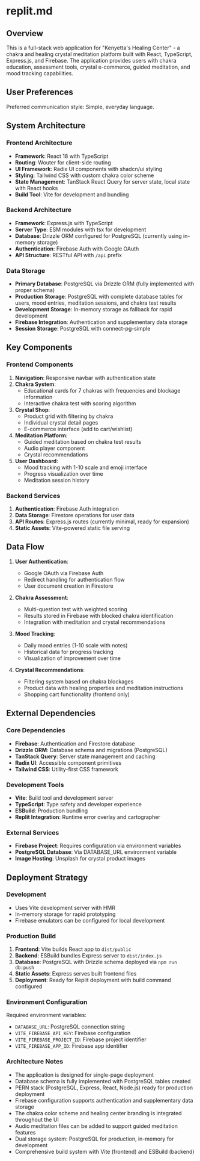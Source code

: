 # replit.md

## Overview

This is a full-stack web application for "Kenyetta's Healing Center" - a chakra and healing crystal meditation platform built with React, TypeScript, Express.js, and Firebase. The application provides users with chakra education, assessment tools, crystal e-commerce, guided meditation, and mood tracking capabilities.

## User Preferences

Preferred communication style: Simple, everyday language.

## System Architecture

### Frontend Architecture
- **Framework**: React 18 with TypeScript
- **Routing**: Wouter for client-side routing
- **UI Framework**: Radix UI components with shadcn/ui styling
- **Styling**: Tailwind CSS with custom chakra color scheme
- **State Management**: TanStack React Query for server state, local state with React hooks
- **Build Tool**: Vite for development and bundling

### Backend Architecture
- **Framework**: Express.js with TypeScript
- **Server Type**: ESM modules with tsx for development
- **Database**: Drizzle ORM configured for PostgreSQL (currently using in-memory storage)
- **Authentication**: Firebase Auth with Google OAuth
- **API Structure**: RESTful API with `/api` prefix

### Data Storage
- **Primary Database**: PostgreSQL via Drizzle ORM (fully implemented with proper schema)
- **Production Storage**: PostgreSQL with complete database tables for users, mood entries, meditation sessions, and chakra test results
- **Development Storage**: In-memory storage as fallback for rapid development
- **Firebase Integration**: Authentication and supplementary data storage
- **Session Storage**: PostgreSQL with connect-pg-simple

## Key Components

### Frontend Components
1. **Navigation**: Responsive navbar with authentication state
2. **Chakra System**: 
   - Educational cards for 7 chakras with frequencies and blockage information
   - Interactive chakra test with scoring algorithm
3. **Crystal Shop**: 
   - Product grid with filtering by chakra
   - Individual crystal detail pages
   - E-commerce interface (add to cart/wishlist)
4. **Meditation Platform**: 
   - Guided meditation based on chakra test results
   - Audio player component
   - Crystal recommendations
5. **User Dashboard**: 
   - Mood tracking with 1-10 scale and emoji interface
   - Progress visualization over time
   - Meditation session history

### Backend Services
1. **Authentication**: Firebase Auth integration
2. **Data Storage**: Firestore operations for user data
3. **API Routes**: Express.js routes (currently minimal, ready for expansion)
4. **Static Assets**: Vite-powered static file serving

## Data Flow

1. **User Authentication**: 
   - Google OAuth via Firebase Auth
   - Redirect handling for authentication flow
   - User document creation in Firestore

2. **Chakra Assessment**:
   - Multi-question test with weighted scoring
   - Results stored in Firebase with blocked chakra identification
   - Integration with meditation and crystal recommendations

3. **Mood Tracking**:
   - Daily mood entries (1-10 scale with notes)
   - Historical data for progress tracking
   - Visualization of improvement over time

4. **Crystal Recommendations**:
   - Filtering system based on chakra blockages
   - Product data with healing properties and meditation instructions
   - Shopping cart functionality (frontend only)

## External Dependencies

### Core Dependencies
- **Firebase**: Authentication and Firestore database
- **Drizzle ORM**: Database schema and migrations (PostgreSQL)
- **TanStack Query**: Server state management and caching
- **Radix UI**: Accessible component primitives
- **Tailwind CSS**: Utility-first CSS framework

### Development Tools
- **Vite**: Build tool and development server
- **TypeScript**: Type safety and developer experience
- **ESBuild**: Production bundling
- **Replit Integration**: Runtime error overlay and cartographer

### External Services
- **Firebase Project**: Requires configuration via environment variables
- **PostgreSQL Database**: Via DATABASE_URL environment variable
- **Image Hosting**: Unsplash for crystal product images

## Deployment Strategy

### Development
- Uses Vite development server with HMR
- In-memory storage for rapid prototyping
- Firebase emulators can be configured for local development

### Production Build
1. **Frontend**: Vite builds React app to `dist/public`
2. **Backend**: ESBuild bundles Express server to `dist/index.js`
3. **Database**: PostgreSQL with Drizzle schema deployed via `npm run db:push`
4. **Static Assets**: Express serves built frontend files
5. **Deployment**: Ready for Replit deployment with build command configured

### Environment Configuration
Required environment variables:
- `DATABASE_URL`: PostgreSQL connection string
- `VITE_FIREBASE_API_KEY`: Firebase configuration
- `VITE_FIREBASE_PROJECT_ID`: Firebase project identifier
- `VITE_FIREBASE_APP_ID`: Firebase app identifier

### Architecture Notes
- The application is designed for single-page deployment
- Database schema is fully implemented with PostgreSQL tables created
- PERN stack (PostgreSQL, Express, React, Node.js) ready for production deployment
- Firebase configuration supports authentication and supplementary data storage
- The chakra color scheme and healing center branding is integrated throughout the UI
- Audio meditation files can be added to support guided meditation features
- Dual storage system: PostgreSQL for production, in-memory for development
- Comprehensive build system with Vite (frontend) and ESBuild (backend)